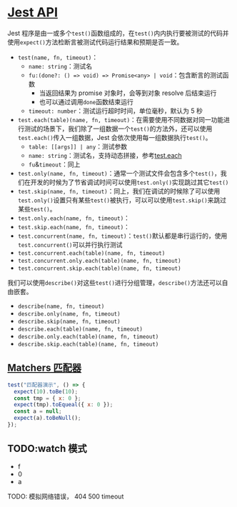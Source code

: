 # [Jest API](https://jestjs.io/docs/api)

Jest 程序是由一或多个`test()`函数组成的，在`test()`内内执行要被测试的代码并使用`expect()`方法检断言被测试代码运行结果和预期是否一致。

- `test(name, fn, timeout)`：
  - `name: string`：测试名
  - `fu:(done?: () => void) => Promise<any> | void`：包含断言的测试函数
    - 当返回结果为 promise 对象时，会等到对象 resolve 后结束运行
    - 也可以通过调用`done`函数结束运行
  - `timeout: number`：测试运行超时时间，单位毫秒，默认为 5 秒
- `test.each(table)(name, fn, timeout)`：在需要使用不同数据对同一功能进行测试的场景下，我们除了一组数据一个`test()`的方法外，还可以使用`test.each()`传入一组数据，Jest 会依次使用每一组数据执行`test()`。
  - `table: [[args]] | any`：测试参数
  - `name: string`：测试名，支持动态拼接，参考[test.each](https://jestjs.io/docs/api#testeachtablename-fn-timeout)
  - `fu`&`timeout`：同上
- `test.only(name, fn, timeout)`：通常一个测试文件会包含多个`test()`，我们在开发的时候为了节省调试时间可以使用`test.only()`实现跳过其它`test()`
- `test.skip(name, fn, timeout)`：同上，我们在调试的时候除了可以使用`test.only()`设置只有某些`test()`被执行，可以可以使用`test.skip()`来跳过某些`test()`。
- `test.only.each(name, fn, timeout)`：
- `test.skip.each(name, fn, timeout)`：
- `test.concurrent(name, fn, timeout)`：`test()`默认都是串行运行的，使用`test.concurrent()`可以并行执行测试
- `test.concurrent.each(table)(name, fn, timeout)`
- `test.concurrent.only.each(table)(name, fn, timeout)`
- `test.concurrent.skip.each(table)(name, fn, timeout)`

我们可以使用`describe()`对这些`test()`进行分组管理，`describe()`方法还可以自由嵌套。

- `describe(name, fn, timeout)`
- `describe.only(name, fn, timeout)`
- `describe.skip(name, fn, timeout)`
- `describe.each(table)(name, fn, timeout)`
- `describe.only.each(table)(name, fn, timeout)`
- `describe.skip.each(table)(name, fn, timeout)`

## [Matchers 匹配器](https://jestjs.io/docs/zh-Hans/using-matchers)

```js
test("匹配器演示", () => {
  expect(10).toBe(10);
  const tmp = { x: 0 };
  expect(tmp).toEqueal({ x: 0 });
  const a = null;
  expect(a).toBeNull();
});
```

## TODO:watch 模式

- f
- 0
- a

TODO: 模拟网络错误， 404 500 timeout
